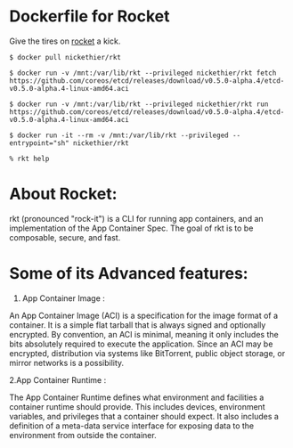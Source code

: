 # Dockerfile for Rocket

Give the tires on [rocket](https://github.com/coreos/rocket) a kick.

```
$ docker pull nickethier/rkt

$ docker run -v /mnt:/var/lib/rkt --privileged nickethier/rkt fetch https://github.com/coreos/etcd/releases/download/v0.5.0-alpha.4/etcd-v0.5.0-alpha.4-linux-amd64.aci

$ docker run -v /mnt:/var/lib/rkt --privileged nickethier/rkt run https://github.com/coreos/etcd/releases/download/v0.5.0-alpha.4/etcd-v0.5.0-alpha.4-linux-amd64.aci

$ docker run -it --rm -v /mnt:/var/lib/rkt --privileged --entrypoint="sh" nickethier/rkt

% rkt help

```

# About Rocket:

rkt (pronounced "rock-it") is a CLI for running app containers, and an implementation of the App Container Spec. The goal of rkt is to be composable, secure, and fast.

# Some of its Advanced features:

1. App Container Image :

An App Container Image (ACI) is a specification for the image format of a container. It is a simple flat tarball that is always signed and optionally encrypted. By convention, an ACI is minimal, meaning it only includes the bits absolutely required to execute the application. Since an ACI may be encrypted, distribution via systems like BitTorrent, public object storage, or mirror networks is a possibility.

2.App Container Runtime :

The App Container Runtime defines what environment and facilities a container runtime should provide. This includes devices, environment variables, and privileges that a container should expect. It also includes a definition of a meta-data service interface for exposing data to the environment from outside the container.





